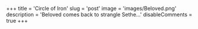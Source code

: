 +++
title = 'Circle of Iron'
slug = 'post'
image = 'images/Beloved.png'
description = 'Beloved comes back to strangle Sethe...'
disableComments = true
+++
